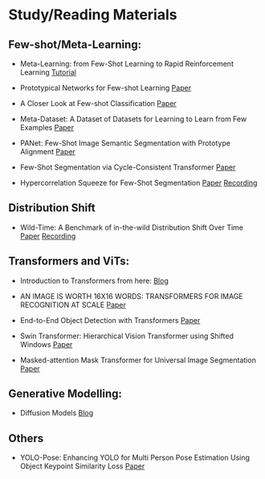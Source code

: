 # Study/Reading Materials

## Few-shot/Meta-Learning:

* Meta-Learning: from Few-Shot Learning to Rapid  Reinforcement Learning 
[Tutorial](https://sites.google.com/view/icml19metalearning)

* Prototypical Networks for Few-shot Learning 
[Paper](https://arxiv.org/abs/1703.05175)

* A Closer Look at Few-shot Classification 
[Paper](https://arxiv.org/abs/1904.04232)

* Meta-Dataset: A Dataset of Datasets for Learning to Learn from Few Examples 
[Paper](https://arxiv.org/abs/1903.03096)

* PANet: Few-Shot Image Semantic Segmentation with Prototype Alignment 
[Paper](https://arxiv.org/abs/1908.06391)

* Few-Shot Segmentation via Cycle-Consistent Transformer 
[Paper](https://arxiv.org/abs/2106.02320)

* Hypercorrelation Squeeze for Few-Shot Segmentation
[Paper](https://arxiv.org/abs/2104.01538) [Recording](https://drive.google.com/file/d/1Brf8b38RdFSwI6DE168zWD-lnpF727lM/view?usp=sharing)

## Distribution Shift
* Wild-Time: A Benchmark of in-the-wild Distribution Shift Over Time [Paper](https://arxiv.org/pdf/2211.14238.pdf) [Recording](https://drive.google.com/file/d/1QCaeExMHCDBHLjDZgXcufmeelNlHZ5JB/view?usp=sharing)

## Transformers and ViTs:
* Introduction to Transformers from here: 
[Blog](https://jalammar.github.io/illustrated-transformer/)

* AN IMAGE IS WORTH 16X16 WORDS: TRANSFORMERS FOR IMAGE RECOGNITION AT SCALE
[Paper](https://arxiv.org/pdf/2010.11929v2.pdf)

* End-to-End Object Detection with Transformers 
[Paper](https://arxiv.org/abs/2005.12872)

* Swin Transformer: Hierarchical Vision Transformer using Shifted Windows
[Paper](https://arxiv.org/abs/2103.14030)

* Masked-attention Mask Transformer for Universal Image Segmentation
[Paper](https://arxiv.org/abs/2112.01527)

## Generative Modelling:
* Diffusion Models
[Blog](https://lilianweng.github.io/posts/2021-07-11-diffusion-models/)

## Others
* YOLO-Pose: Enhancing YOLO for Multi Person Pose Estimation Using Object Keypoint Similarity Loss 
[Paper](https://arxiv.org/abs/2204.06806)

